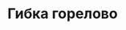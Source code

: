 ---
title: Гибка горелово
layout: index.html

big_hero:
    header: 'Изделия из листового металла любой сложности'
    caption: 'Расчёт, производство и доставка изделий из листвого металла под ключ'
    button:
        text: 'Оформить заказ'
        url: '#Form'
features:
    - feature:
        icon: './../../assets/img/icons/watch.svg'
        title: 'Изготовление от 2 часов c момента заказа'
        caption: 'Обработка заказа и изготовление заказанного товара в течение 2 часов с момента принятия заказа'
    - feature:
        icon: './../../assets/img/icons/person.svg'
        title: 'Индивидуальный подход'
        caption: 'Постоянное поддержание связи с клиентом для достижения наилучшего результата'
    - feature:
        icon: './../../assets/img/icons/van.svg'
        title: 'Доставка в удобное время'
        caption: 'Доставка в удобное время в пределах Санкт-Петербурга и Ленинградской области'
production:
    header: 'Наша продукция'
    caption: 'Основное направление нашей компании - это гибка металла. C применением современного оборудования мы изготавливаем любые виды изделий из листового металла в кратчайшие сроки.'
    subheader: 'Популярные услуги'
    services:
        - service:
            title: 'Доборные элементы'
            description: 'Доборные элементы для окон, витражных конструкций, фасадов и кровли'
            list:
                - item:
                    name: 'Отливы'
                    link: '/dobornye-elementy/otlivy'
                - item:
                    name: 'Фасонные элементы'
                    link: '/dobornye-elementy/fasonnye-elementy'
                - item:
                    name: 'Гибка металла'
                    link: '/dobornye-elementy/gibka-metalla'
                - item:
                    name: 'Парапеты'
                    link: '/dobornye-elementy/parapety'
                - item:
                    name: 'Откосы'
                    link: '/dobornye-elementy/otkosy'
        - service:
            title: 'Металлоконструкции для забора'
            description: 'Материалы для строительства заборов'
            list:
                - item:
                    name: 'Планки'
                    link: '/metallokonstuktsii-dlya-zabora/planki-dlya-zabora'
                - item:
                    name: 'Колпаки'
                    link: '/metallokonstuktsii-dlya-zabora/kolpaki-dlya-zabora'
                - item:
                    name: 'Парапеты'
                    link: '/metallokonstuktsii-dlya-zabora/parapety-dlya-zabora'
                - item:
                    name: 'Штакетник'
                    link: '/metallokonstuktsii-dlya-zabora/shtaketnyk-dlya-zabora'
        - service:
            title: 'Вентиляция и дымоход'
            description: 'Изделия для отвода дыма и вентиляции'
            list:
                - item:
                    name: 'Вытяжные зонты'
                    link: '/ventilyatsiya-i-dymohod/vytyazhnye-zonty'
                - item:
                    name: 'Выход вентиляции'
                    link: '/ventilyatsiya-i-dymohod/vyhod-ventilyatsii'
                - item:
                    name: 'Дымник (колпак на трубу)'
                    link: '/ventilyatsiya-i-dymohod/dymnik'
        - service:
            title: 'Мягкая кровля и сайдинг'
            description: 'Структурные элементы кровли и внешняя облицовка строений'
            list:
                - item:
                    name: 'Т-образные планки'
                    link: '/myagkaya-krovlya-i-saiding/t-obraznye-planki'
                - item:
                    name: 'X-образные планки'
                    link: '/myagkaya-krovlya-i-saiding/x-obraznye-planki'
                - item:
                    name: 'Планки для мягкой кровли'
                    link: '/myagkaya-krovlya-i-saiding/planki-dlya-myagkoy-krovli'
        - service:
            title: 'Другое'
            description: 'Другие изделия из листового металла'
            list:
                - item:
                    name: 'Грядки и клумбы'
                    link: '/drugoe/gryadki-i-klumby'
                - item:
                    name: 'Кормушки для птиц и белок'
                    link: '/drugoe/kormushki-dlya-ptits-i-belok'
    caption2: 'Помимо представленных услуг, мы занимаемся производством изделий из листового металла по индивидуальным заказам. Для каждого заказа стоимость расчитывается индивидуально.'
map:
    header: 'Контакты'
examples:
    title: 'Примеры наших работ'
    caption: 'Наши услуги составляют полный набор материалов и решений, необходимых для создания продукта.'
    examples:
        - example:
            title: 'Кованые флюгарки'
            price: '1 000 ₽'
            caption: 'Производство, установка'
            image: 'example1.jpg'
        - example:
            title: 'Example'
            price: '1 000 ₽'
            caption: 'Производство, установка'
            image: 'example2.jpg'
        - example:
            title: 'Кованый колпак на трубу'
            price: '1 000 ₽'
            caption: 'Производство, установка'
            image: 'example3.jpg'
---